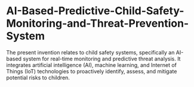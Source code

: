 # AI-Based-Predictive-Child-Safety-Monitoring-and-Threat-Prevention-System
The present invention relates to child safety systems, specifically an AI-based system for real-time monitoring and predictive threat analysis. It integrates artificial intelligence (AI), machine learning, and Internet of Things (IoT) technologies to proactively identify, assess, and mitigate potential risks to children.

